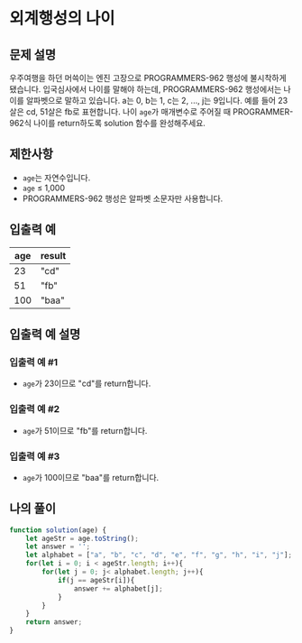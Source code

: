 # 외계행성의 나이

## 문제 설명
우주여행을 하던 머쓱이는 엔진 고장으로 PROGRAMMERS-962 행성에 불시착하게 됐습니다. 입국심사에서 나이를 말해야 하는데, PROGRAMMERS-962 행성에서는 나이를 알파벳으로 말하고 있습니다. a는 0, b는 1, c는 2, ..., j는 9입니다. 예를 들어 23살은 cd, 51살은 fb로 표현합니다. 나이 `age`가 매개변수로 주어질 때 PROGRAMMER-962식 나이를 return하도록 solution 함수를 완성해주세요.

## 제한사항
- `age`는 자연수입니다.
- `age` ≤ 1,000
- PROGRAMMERS-962 행성은 알파벳 소문자만 사용합니다.

## 입출력 예
|age|result|
|---|---|
|23|"cd"|
|51|"fb"|
|100|"baa"|

## 입출력 예 설명

### 입출력 예 #1
- `age`가 23이므로 "cd"를 return합니다.

### 입출력 예 #2
- `age`가 51이므로 "fb"를 return합니다.

### 입출력 예 #3
- `age`가 100이므로 "baa"를 return합니다.

## 나의 풀이
```js
function solution(age) {
    let ageStr = age.toString();
    let answer = '';
    let alphabet = ["a", "b", "c", "d", "e", "f", "g", "h", "i", "j"];
    for(let i = 0; i < ageStr.length; i++){
        for(let j = 0; j< alphabet.length; j++){
            if(j == ageStr[i]){
                answer += alphabet[j];
            }
        }
    }
    return answer;
}
```

